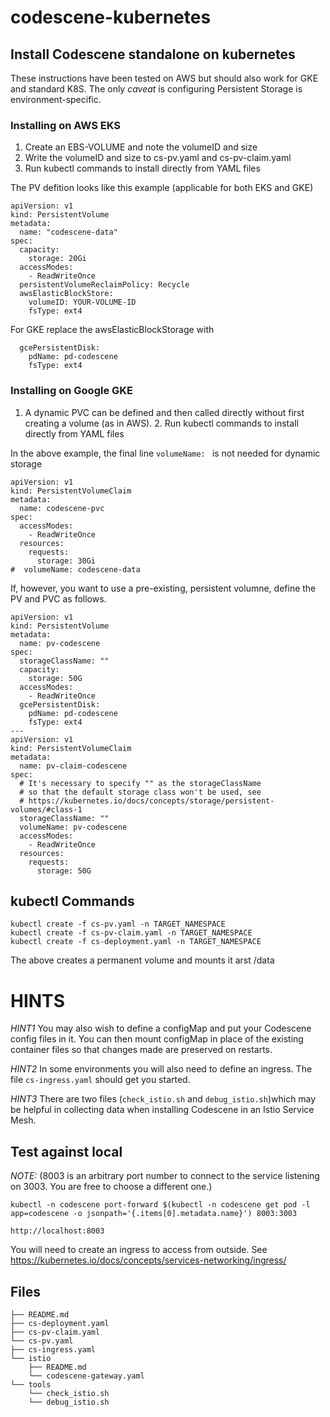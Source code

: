 # codescene-kubernetes
## Install Codescene standalone on kubernetes
These instructions have been tested on AWS but should also work for GKE and standard K8S. The only *caveat* is configuring Persistent Storage is environment-specific.

### Installing on AWS EKS 
1. Create an EBS-VOLUME and note the volumeID and size
2. Write the volumeID and size to cs-pv.yaml and cs-pv-claim.yaml
3. Run kubectl commands to install directly from YAML files

The PV defition looks like this example (applicable for both EKS and GKE)
```
apiVersion: v1
kind: PersistentVolume
metadata:
  name: "codescene-data"
spec:
  capacity:
    storage: 20Gi
  accessModes:
    - ReadWriteOnce
  persistentVolumeReclaimPolicy: Recycle
  awsElasticBlockStore:
    volumeID: YOUR-VOLUME-ID 
    fsType: ext4
```
For GKE replace the awsElasticBlockStorage with
```
  gcePersistentDisk:
    pdName: pd-codescene
    fsType: ext4
```
### Installing on Google GKE
1. A dynamic PVC can be defined and then called directly without first creating a volume (as in AWS). 2. Run kubectl commands to install directly from YAML files

In the above example, the final line `volumeName: ` is not needed for dynamic storage
```
apiVersion: v1
kind: PersistentVolumeClaim
metadata:
  name: codescene-pvc
spec:
  accessModes:
    - ReadWriteOnce
  resources:
    requests:
      storage: 30Gi
#  volumeName: codescene-data
```

If, however, you want to use a pre-existing, persistent volumne, define the PV and PVC as follows.
```
apiVersion: v1
kind: PersistentVolume
metadata:
  name: pv-codescene
spec:
  storageClassName: ""
  capacity:
    storage: 50G
  accessModes:
    - ReadWriteOnce
  gcePersistentDisk:
    pdName: pd-codescene
    fsType: ext4
---
apiVersion: v1
kind: PersistentVolumeClaim
metadata:
  name: pv-claim-codescene
spec:
  # It's necessary to specify "" as the storageClassName
  # so that the default storage class won't be used, see
  # https://kubernetes.io/docs/concepts/storage/persistent-volumes/#class-1
  storageClassName: ""
  volumeName: pv-codescene
  accessModes:
    - ReadWriteOnce
  resources:
    requests:
      storage: 50G
```
## kubectl Commands
```
kubectl create -f cs-pv.yaml -n TARGET_NAMESPACE  
kubectl create -f cs-pv-claim.yaml -n TARGET_NAMESPACE
kubectl create -f cs-deployment.yaml -n TARGET_NAMESPACE
```
The above creates a permanent volume and mounts it arst /data

# HINTS
*HINT1* You may also wish to define a configMap and put your Codescene config files in it. You can then mount configMap in place of the existing container files so that changes made are preserved on restarts.

*HINT2* In some environments you will also need to define an ingress. The file `cs-ingress.yaml` should get you started.

*HINT3* There are two files (`check_istio.sh` and `debug_istio.sh`)which may be helpful in collecting data when installing Codescene in an Istio Service Mesh.
## Test against local 
*NOTE:* (8003 is an arbitrary port number to connect to the service listening on 3003. You are free to choose a different one.) 
```
kubectl -n codescene port-forward $(kubectl -n codescene get pod -l app=codescene -o jsonpath='{.items[0].metadata.name}') 8003:3003
```
```
http://localhost:8003
```
You will need to create an ingress to access from outside. See https://kubernetes.io/docs/concepts/services-networking/ingress/

## Files
```
├── README.md
├── cs-deployment.yaml
├── cs-pv-claim.yaml
└── cs-pv.yaml
├── cs-ingress.yaml
└── istio
    ├── README.md
    └── codescene-gateway.yaml
└── tools
    └── check_istio.sh
    └── debug_istio.sh
```
